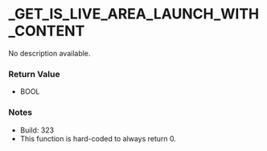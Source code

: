 # _GET_IS_LIVE_AREA_LAUNCH_WITH_CONTENT

No description available.

### Return Value
* BOOL

### Notes
* Build: 323
* This function is hard-coded to always return 0.


